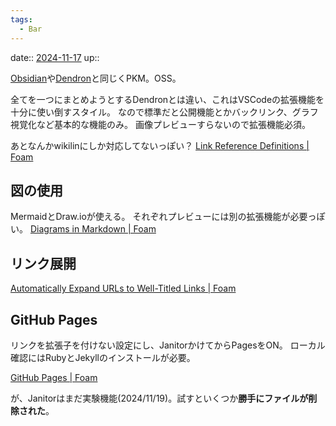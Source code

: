 ```yaml
---
tags:
  - Bar
---
```


date:: [2024-11-17](Daily_Note/2024-11-17.md)
up::

[Obsidian](Obsidian.md)や[Dendron](Dendron.md)と同じくPKM。OSS。

全てを一つにまとめようとするDendronとは違い、これはVSCodeの拡張機能を十分に使い倒すスタイル。
なので標準だと公開機能とかバックリンク、グラフ視覚化など基本的な機能のみ。
画像プレビューすらないので拡張機能必須。


あとなんかwikilinにしか対応してないっぽい？
[Link Reference Definitions | Foam](https://foambubble.github.io/foam/user/features/link-reference-definitions)

## 図の使用
MermaidとDraw.ioが使える。
それぞれプレビューには別の拡張機能が必要っぽい。
[Diagrams in Markdown | Foam](https://foambubble.github.io/foam/user/recipes/diagrams-in-markdown)

## リンク展開
[Automatically Expand URLs to Well-Titled Links | Foam](https://foambubble.github.io/foam/user/recipes/automatically-expand-urls-to-well-titled-links)

## GitHub Pages
リンクを拡張子を付けない設定にし、JanitorかけてからPagesをON。
ローカル確認にはRubyとJekyllのインストールが必要。

[GitHub Pages | Foam](https://foambubble.github.io/foam/user/publishing/publish-to-github-pages)

が、Janitorはまだ実験機能(2024/11/19)。試すといくつか**勝手にファイルが削除された**。
